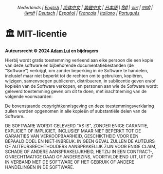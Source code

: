 <div align="center">
    <h6>
        <picture>
            <source type="image/svg+xml" media="(prefers-color-scheme: dark)" srcset="https://raw.githubusercontent.com/adamlui/js-utils/main/docs/images/earth-icon/white/icon32.svg">
            <img height=14 src="https://raw.githubusercontent.com/adamlui/js-utils/main/docs/images/earth-icon/black/icon32.svg">
        </picture>
        &nbsp;Nederlands |
        <a href="../LICENSE.md">English</a> |
        <a href="../zh-cn/LICENSE.md">简体中文</a> |
        <a href="../zh-tw/LICENSE.md">繁體中文</a> |
        <a href="../ja/LICENSE.md">日本語</a> |
        <a href="../hi/LICENSE.md">हिंदी</a> |
        <a href="../bn/LICENSE.md">বাংলা</a> |
        <a href="../mr/LICENSE.md">मराठी</a> |
        <a href="../pa/LICENSE.md">ਪੰਜਾਬੀ</a> |
        <a href="../de/LICENSE.md">Deutsch</a> |
        <a href="../es/LICENSE.md">Español</a> |
        <a href="../fr/LICENSE.md">Français</a> |
        <a href="../it/LICENSE.md">Italiano</a> |
        <a href="../pt/LICENSE.md">Português</a>
    </h6>
</div>

# 🏛️ MIT-licentie

**Auteursrecht © 2024 [Adam Lui](https://github.com/adamlui) en bijdragers**

Hierbij wordt gratis toestemming verleend aan elke persoon die een kopie van deze software en bijbehorende documentatiebestanden (de "Software") verkrijgt, om zonder beperking in de Software te handelen, inclusief maar niet beperkt tot de rechten om te gebruiken, kopiëren, wijzigen, samenvoegen publiceren, distribueren, in sublicentie geven en/of kopieën van de Software verkopen, en personen aan wie de Software wordt geleverd toestemming geven om dit te doen, met inachtneming van de volgende voorwaarden:

De bovenstaande copyrightkennisgeving en deze toestemmingsverklaring zullen worden opgenomen in alle kopieën of substantiële delen van de Software.

DE SOFTWARE WORDT GELEVERD "AS IS", ZONDER ENIGE GARANTIE, EXPLICIET OF IMPLICIET, INCLUSIEF MAAR NIET BEPERKT TOT DE GARANTIES VAN VERKOOPBAARHEID, GESCHIKTHEID VOOR EEN BEPAALD DOEL EN NIET-INBREUK. IN GEEN GEVAL ZULLEN DE AUTEURS OF AUTEURSRECHTHOUDERS AANSPRAKELIJK ZIJN VOOR ENIGE CLAIM, SCHADE OF ANDERE AANSPRAKELIJKHEID, HETZIJ IN EEN CONTRACT-, ONRECHTMATIGE DAAD OF ANDERSZINS, VOORTVLOEIEND UIT, UIT OF IN VERBAND MET DE SOFTWARE OF HET GEBRUIK OF ANDERE HANDELINGEN IN DE SOFTWARE.
